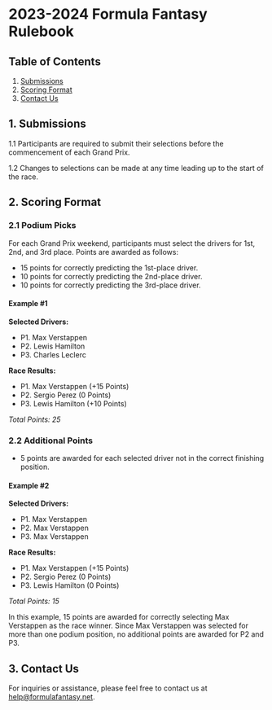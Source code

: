 # 2023-2024 Formula Fantasy Rulebook

## Table of Contents
1. [Submissions](#1-submissions)
2. [Scoring Format](#2-scoring-format)
3. [Contact Us](#3-contact-us)

## 1. Submissions
1.1 Participants are required to submit their selections before the commencement of each Grand Prix.
   
1.2 Changes to selections can be made at any time leading up to the start of the race.

## 2. Scoring Format
### 2.1 Podium Picks
For each Grand Prix weekend, participants must select the drivers for 1st, 2nd, and 3rd place. Points are awarded as follows:

   - 15 points for correctly predicting the 1st-place driver.
   - 10 points for correctly predicting the 2nd-place driver.
   - 10 points for correctly predicting the 3rd-place driver.

#### Example #1
**Selected Drivers:**
- P1. Max Verstappen
- P2. Lewis Hamilton
- P3. Charles Leclerc

**Race Results:**
- P1. Max Verstappen (+15 Points)
- P2. Sergio Perez (0 Points)
- P3. Lewis Hamilton (+10 Points)

*Total Points: 25*
   
### 2.2 Additional Points
   - 5 points are awarded for each selected driver not in the correct finishing position.

#### Example #2
**Selected Drivers:**
- P1. Max Verstappen
- P2. Max Verstappen
- P3. Max Verstappen

**Race Results:**
- P1. Max Verstappen (+15 Points)
- P2. Sergio Perez (0 Points)
- P3. Lewis Hamilton (0 Points)

*Total Points: 15*

In this example, 15 points are awarded for correctly selecting Max Verstappen as the race winner. Since Max Verstappen was selected for more than one podium position, no additional points are awarded for P2 and P3.

## 3. Contact Us
For inquiries or assistance, please feel free to contact us at [help@formulafantasy.net](mailto:help@formulafantasy.net).